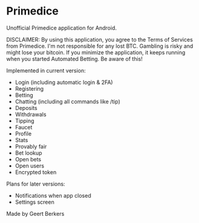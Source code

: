 # Primedice
Unofficial Primedice application for Android. 

DISCLAIMER:
By using this application, you agree to the Terms of Services from Primedice.
I'm not responsible for any lost BTC. Gambling is risky and might lose your bitcoin.
If you minimize the application, it keeps running when you started Automated Betting. Be aware of this!

Implemented in current version:
- Login (including automatic login & 2FA)
- Registering
- Betting
- Chatting (including all commands like /tip)
- Deposits
- Withdrawals
- Tipping
- Faucet
- Profile
- Stats
- Provably fair
- Bet lookup
- Open bets
- Open users
- Encrypted token

Plans for later versions:
- Notifications when app closed
- Settings screen

Made by Geert Berkers
